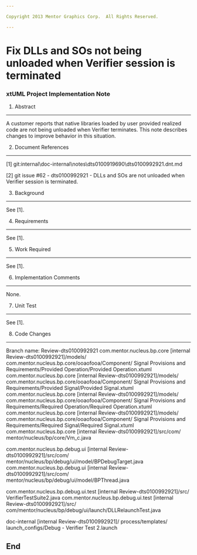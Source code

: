 ```yaml
---

Copyright 2013 Mentor Graphics Corp.  All Rights Reserved.

---
```


# Fix DLLs and SOs not being unloaded when Verifier session is terminated
### xtUML Project Implementation Note

1. Abstract
-----------
A customer reports that native libraries loaded by user provided realized
code are not being unloaded when Verifier terminates. This note describes
changes to improve behavior in this situation.

2. Document References
----------------------
[1] git:internal\doc-internal\notes\dts0100919690\dts0100992921.dnt.md

[2] git issue #62 - dts0100992921 - DLLs and SOs are not unloaded when
    Verifier session is terminated.

3. Background
-------------
See [1].

4. Requirements
---------------
See [1].

5. Work Required
----------------
See [1].

6. Implementation Comments
--------------------------
None.

7. Unit Test
------------
See [1].

8. Code Changes
---------------
Branch name: Review-dts0100992921
com.mentor.nucleus.bp.core [internal Review-dts0100992921]/models/
    com.mentor.nucleus.bp.core/ooaofooa/Component/
    Signal Provisions and Requirements/Provided Operation/Provided Operation.xtuml
com.mentor.nucleus.bp.core [internal Review-dts0100992921]/models/
    com.mentor.nucleus.bp.core/ooaofooa/Component/
    Signal Provisions and Requirements/Provided Signal/Provided Signal.xtuml
com.mentor.nucleus.bp.core [internal Review-dts0100992921]/models/
    com.mentor.nucleus.bp.core/ooaofooa/Component/
    Signal Provisions and Requirements/Required Operation/Required Operation.xtuml
com.mentor.nucleus.bp.core [internal Review-dts0100992921]/models/
    com.mentor.nucleus.bp.core/ooaofooa/Component/
    Signal Provisions and Requirements/Required Signal/Required Signal.xtuml
com.mentor.nucleus.bp.core [internal Review-dts0100992921]/src/com/
    mentor/nucleus/bp/core/Vm_c.java

com.mentor.nucleus.bp.debug.ui [internal Review-dts0100992921]/src/com/
    mentor/nucleus/bp/debug/ui/model/BPDebugTarget.java
com.mentor.nucleus.bp.debug.ui [internal Review-dts0100992921]/src/com/
    mentor/nucleus/bp/debug/ui/model/BPThread.java

com.mentor.nucleus.bp.debug.ui.test [internal Review-dts0100992921]/src/
    VerifierTestSuite2.java
com.mentor.nucleus.bp.debug.ui.test [internal Review-dts0100992921]/src/
    com/mentor/nucleus/bp/debug/ui/launch/DLLRelaunchTest.java

doc-internal [internal Review-dts0100992921]/ process/templates/
    launch_configs/Debug - Verifier Test 2.launch

End
---

